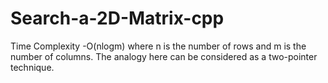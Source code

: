 # Search-a-2D-Matrix-cpp
Time Complexity -O(nlogm) where n is the number of rows and m is the number of columns. The analogy here can be considered as a two-pointer technique.

